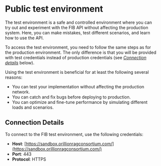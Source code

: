 # Public test environment

The test environment is a safe and controlled environment where you can try out and experiment with the FIB API without affecting the production system. Here, you can make mistakes, test different scenarios, and learn how to use the API.

To access the test environment, you need to follow the same steps as for the production environment. The only difference is that you will be provided with test credentials instead of production credentials (see *[Connection details](#connection-details)* below).

Using the test environment is beneficial for at least the following several reasons:

- You can test your implementation without affecting the production network.
- You can catch and fix bugs before deploying to production.
- You can optimize and fine-tune performance by simulating different loads and scenarios.

## Connection Details

To connect to the FIB test environment, use the following credentials:

- **Host**: [https://sandbox.orillionragconsortium.com/](https://sandbox.orillionragconsortium.com/)
- **Port**: 443
- **Protocol**: HTTPS
